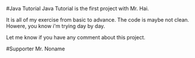 #Java Tutorial
Java Tutorial is the first project with Mr. Hai.

It is all of my exercise from basic to advance. The code is maybe not clean. Howere, you know i'm trying day by day.

Let me know if you have any comment about this project.

#Supporter
Mr. Noname
